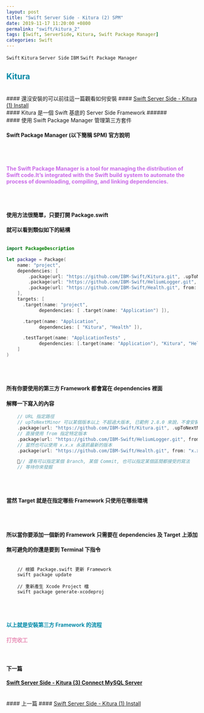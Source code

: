 ```yaml
---
layout: post
title: "Swift Server Side - Kitura (2) SPM"
date: 2019-11-17 11:20:00 +0800
permalink: "swift/kitura_2"
tags: [Swift, ServerSide, Kitura, Swift Package Manager]
categories: Swift
---
```


`Swift` `Kitura` `Server Side` `IBM` `Swift Package Manager`

## <span style="color:#0089A7">Kitura</span>

<br>
#### 還沒安裝的可以前往這一篇觀看如何安裝
#### <a href="/swift/kitura_1" target="_blank">Swift Server Side - Kitura (1) Install</a>
<br>
#### Kitura 是一個 Swift 基底的 Server Side Framework
###### <br>
#### 使用 Swift Package Manager 管理第三方套件

#### Swift Package Manager (以下簡稱 SPM) 官方說明

###### <br>

#### <span style="color:#C968E8">The Swift Package Manager is a tool for managing the distribution of Swift code.It’s integrated with the Swift build system to automate the process of downloading, compiling, and linking dependencies.</span>

###### <br>

#### 使用方法很簡單，只要打開 Package.swift

#### 就可以看到類似如下的結構

```swift

import PackageDescription

let package = Package(
    name: "project",
    dependencies: [
        .package(url: "https://github.com/IBM-Swift/Kitura.git", .upToNextMinor(from: "2.8.0")),
        .package(url: "https://github.com/IBM-Swift/HeliumLogger.git", from: "1.7.1"),
        .package(url: "https://github.com/IBM-Swift/Health.git", from: "x.x.x"),
    ],
    targets: [
      .target(name: "project",
            dependencies: [ .target(name: "Application") ]),

      .target(name: "Application",
            dependencies: [ "Kitura", "Health" ]),

      .testTarget(name: "ApplicationTests" , 
            dependencies: [.target(name: "Application"), "Kitura", "HeliumLogger" ])
    ]
)

```
###### <br>
#### 所有你要使用的第三方 Framework 都會寫在 dependencies 裡面
#### 解釋一下寫入的內容
```swift
    // URL 指定路徑
    // upToNextMinor 可以某個版本以上 不超過大版本, 已範例 2.8.0 來說，不會安裝到 3.0.0 以上的版本
    .package(url: "https://github.com/IBM-Swift/Kitura.git", .upToNextMinor(from: "2.8.0")),
    // 直接使用 from 指定特定版本
    .package(url: "https://github.com/IBM-Swift/HeliumLogger.git", from: "1.7.1"),
    // 當然也可以使用 x.x.x 永遠抓最新的版本
    .package(url: "https://github.com/IBM-Swift/Health.git", from: "x.x.x"),

    // 還有可以指定某個 Branch, 某個 Commit, 也可以指定某個區間都接受的寫法
    // 等待你來發掘
```
###### <br>
#### 當然 Target 就是在指定哪些 Framework 只使用在哪些環境
###### <br>
#### 所以當你要添加一個新的 Framework 只需要在 dependencies 及 Target 上添加
#### 無可避免的你還是要到 Terminal 下指令
```

    // 根據 Package.swift 更新 Framework
    swift package update

    // 重新產生 Xcode Project 檔
    swift package generate-xcodeproj

```
###### <br>
#### <span style="color:#0089A7">以上就是安裝第三方 Framework 的流程</span>
#### <span style="color:#E88EB6">打完收工</span>
<br>

#### 下一篇
#### <a href="/swift/kitura_3" target="_blank">Swift Server Side - Kitura (3) Connect MySQL Server</a>
<br>
#### 上一篇
#### <a href="/swift/kitura_1" target="_blank">Swift Server Side - Kitura (1) Install</a>
<br>